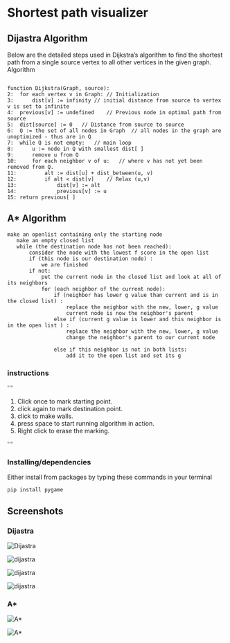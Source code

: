 # Shortest path visualizer

## Dijastra Algorithm

Below are the detailed steps used in Dijkstra’s algorithm to find the shortest path from a single source vertex to all other vertices in the given graph.
Algorithm

```

function Dijkstra(Graph, source):
2:	for each vertex v in Graph:	// Initialization
3:	    dist[v] := infinity	// initial distance from source to vertex v is set to infinite
4:	previous[v] := undefined	// Previous node in optimal path from source
5:	dist[source] := 0	// Distance from source to source
6:	Q := the set of all nodes in Graph	// all nodes in the graph are unoptimized - thus are in Q
7:	while Q is not empty:	// main loop
8:	    u := node in Q with smallest dist[ ]
9:	    remove u from Q
10:	    for each neighbor v of u:	// where v has not yet been removed from Q.
11:	        alt := dist[u] + dist_between(u, v)
12:	        if alt < dist[v]	// Relax (u,v)
13:	            dist[v] := alt
14:	            previous[v] := u
15:	return previous[ ]

```

## A* Algorithm

```
make an openlist containing only the starting node
   make an empty closed list
   while (the destination node has not been reached):
       consider the node with the lowest f score in the open list
       if (this node is our destination node) :
           we are finished 
       if not:
           put the current node in the closed list and look at all of its neighbors
           for (each neighbor of the current node):
               if (neighbor has lower g value than current and is in the closed list) :
                   replace the neighbor with the new, lower, g value 
                   current node is now the neighbor's parent            
               else if (current g value is lower and this neighbor is in the open list ) :
                   replace the neighbor with the new, lower, g value 
                   change the neighbor's parent to our current node

               else if this neighbor is not in both lists:
                   add it to the open list and set its g

```

### instructions
'''
1. Click once to mark starting point.
2. click again to mark destination point.
3. click to make walls.
4. press space to start running algorithm in action.
5. Right click to erase the marking.

'''
  
### Installing/dependencies 


Either install from packages by typing these commands in your terminal

```
pip install pygame

```

## Screenshots

### Dijastra

![Dijastra](https://i.ibb.co/X23LzxL/Screenshot-2020-10-10-191424.png)

![dijastra](https://i.ibb.co/hmwGDVz/Screenshot-2020-10-10-191516.png)

![dijastra](https://i.ibb.co/Sw7CZZ8/Screenshot-2020-10-10-191544.png)

![dijastra](https://i.ibb.co/9GDLzL6/Screenshot-2020-10-10-191609.png)

### A* 

![A*](https://i.ibb.co/ncL1ngb/Screenshot-2020-10-10-191845.png)

![A*](https://i.ibb.co/KG999qx/Screenshot-2020-10-10-191912.png)
